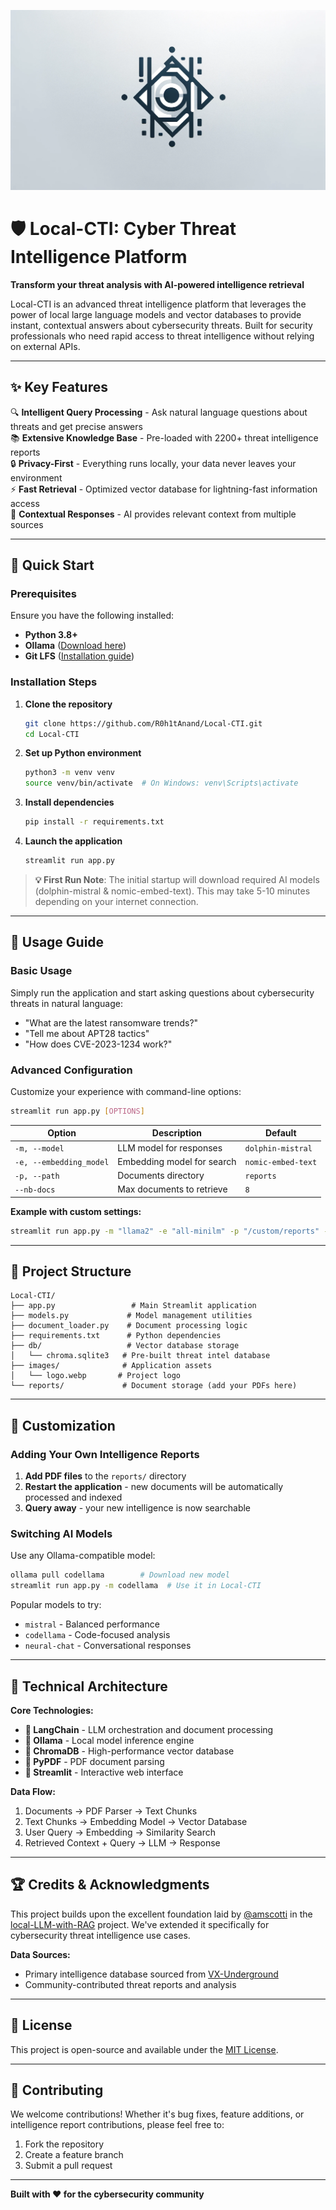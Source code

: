 ![Local-CTI Logo](images/logo.webp)

# 🛡️ Local-CTI: Cyber Threat Intelligence Platform

**Transform your threat analysis with AI-powered intelligence retrieval**

Local-CTI is an advanced threat intelligence platform that leverages the power of local large language models and vector databases to provide instant, contextual answers about cybersecurity threats. Built for security professionals who need rapid access to threat intelligence without relying on external APIs.

---

## ✨ Key Features

🔍 **Intelligent Query Processing** - Ask natural language questions about threats and get precise answers  
📚 **Extensive Knowledge Base** - Pre-loaded with 2200+ threat intelligence reports  
🔒 **Privacy-First** - Everything runs locally, your data never leaves your environment  
⚡ **Fast Retrieval** - Optimized vector database for lightning-fast information access  
🎯 **Contextual Responses** - AI provides relevant context from multiple sources  

---

## 🚀 Quick Start

### Prerequisites

Ensure you have the following installed:
- **Python 3.8+** 
- **Ollama** ([Download here](https://ollama.ai/))
- **Git LFS** ([Installation guide](https://git-lfs.github.com/))

### Installation Steps

1. **Clone the repository**
   ```bash
   git clone https://github.com/R0h1tAnand/Local-CTI.git
   cd Local-CTI
   ```

2. **Set up Python environment**
   ```bash
   python3 -m venv venv
   source venv/bin/activate  # On Windows: venv\Scripts\activate
   ```

3. **Install dependencies**
   ```bash
   pip install -r requirements.txt
   ```

4. **Launch the application**
   ```bash
   streamlit run app.py
   ```

> **💡 First Run Note**: The initial startup will download required AI models (dolphin-mistral & nomic-embed-text). This may take 5-10 minutes depending on your internet connection.

---

## 📖 Usage Guide

### Basic Usage
Simply run the application and start asking questions about cybersecurity threats in natural language:
- "What are the latest ransomware trends?"
- "Tell me about APT28 tactics"
- "How does CVE-2023-1234 work?"

### Advanced Configuration

Customize your experience with command-line options:

```bash
streamlit run app.py [OPTIONS]
```

| Option | Description | Default |
|--------|-------------|---------|
| `-m, --model` | LLM model for responses | `dolphin-mistral` |
| `-e, --embedding_model` | Embedding model for search | `nomic-embed-text` |
| `-p, --path` | Documents directory | `reports` |
| `--nb-docs` | Max documents to retrieve | `8` |

**Example with custom settings:**
```bash
streamlit run app.py -m "llama2" -e "all-minilm" -p "/custom/reports" --nb-docs 15
```

---

## 📁 Project Structure

```
Local-CTI/
├── app.py                 # Main Streamlit application
├── models.py             # Model management utilities
├── document_loader.py    # Document processing logic
├── requirements.txt      # Python dependencies
├── db/                   # Vector database storage
│   └── chroma.sqlite3   # Pre-built threat intel database
├── images/              # Application assets
│   └── logo.webp       # Project logo
└── reports/             # Document storage (add your PDFs here)
```

---

## 🔧 Customization

### Adding Your Own Intelligence Reports

1. **Add PDF files** to the `reports/` directory
2. **Restart the application** - new documents will be automatically processed and indexed
3. **Query away** - your new intelligence is now searchable

### Switching AI Models

Use any Ollama-compatible model:
```bash
ollama pull codellama        # Download new model
streamlit run app.py -m codellama  # Use it in Local-CTI
```

Popular models to try:
- `mistral` - Balanced performance
- `codellama` - Code-focused analysis
- `neural-chat` - Conversational responses

---

## 🔬 Technical Architecture

**Core Technologies:**
- **🦜 LangChain** - LLM orchestration and document processing
- **🦙 Ollama** - Local model inference engine  
- **🎨 ChromaDB** - High-performance vector database
- **📄 PyPDF** - PDF document parsing
- **🎈 Streamlit** - Interactive web interface

**Data Flow:**
1. Documents → PDF Parser → Text Chunks
2. Text Chunks → Embedding Model → Vector Database  
3. User Query → Embedding → Similarity Search
4. Retrieved Context + Query → LLM → Response

---

## 🏆 Credits & Acknowledgments

This project builds upon the excellent foundation laid by [@amscotti](https://github.com/amscotti) in the [local-LLM-with-RAG](https://github.com/amscotti/local-LLM-with-RAG) project. We've extended it specifically for cybersecurity threat intelligence use cases.

**Data Sources:**
- Primary intelligence database sourced from [VX-Underground](https://vx-underground.org/)
- Community-contributed threat reports and analysis

---

## 📄 License

This project is open-source and available under the [MIT License](LICENSE).

---

## 🤝 Contributing

We welcome contributions! Whether it's bug fixes, feature additions, or intelligence report contributions, please feel free to:
1. Fork the repository
2. Create a feature branch
3. Submit a pull request

---

**Built with ❤️ for the cybersecurity community**